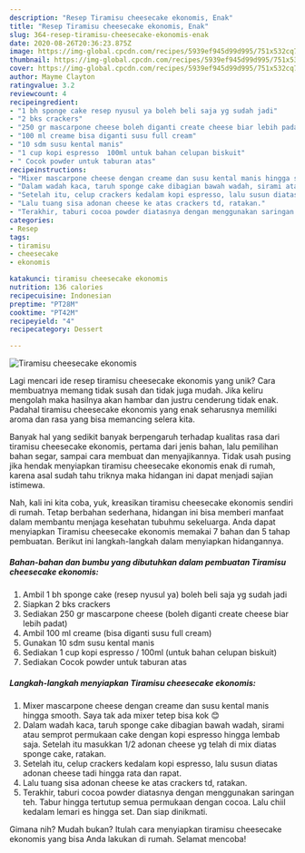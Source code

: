 ```yaml
---
description: "Resep Tiramisu cheesecake ekonomis, Enak"
title: "Resep Tiramisu cheesecake ekonomis, Enak"
slug: 364-resep-tiramisu-cheesecake-ekonomis-enak
date: 2020-08-26T20:36:23.875Z
image: https://img-global.cpcdn.com/recipes/5939ef945d99d995/751x532cq70/tiramisu-cheesecake-ekonomis-foto-resep-utama.jpg
thumbnail: https://img-global.cpcdn.com/recipes/5939ef945d99d995/751x532cq70/tiramisu-cheesecake-ekonomis-foto-resep-utama.jpg
cover: https://img-global.cpcdn.com/recipes/5939ef945d99d995/751x532cq70/tiramisu-cheesecake-ekonomis-foto-resep-utama.jpg
author: Mayme Clayton
ratingvalue: 3.2
reviewcount: 4
recipeingredient:
- "1 bh sponge cake resep nyusul ya boleh beli saja yg sudah jadi"
- "2 bks crackers"
- "250 gr mascarpone cheese boleh diganti create cheese biar lebih padat"
- "100 ml creame bisa diganti susu full cream"
- "10 sdm susu kental manis"
- "1 cup kopi espresso  100ml untuk bahan celupan biskuit"
- " Cocok powder untuk taburan atas"
recipeinstructions:
- "Mixer mascarpone cheese dengan creame dan susu kental manis hingga smooth. Saya tak ada mixer tetep bisa kok 😊"
- "Dalam wadah kaca, taruh sponge cake dibagian bawah wadah, sirami atau semprot permukaan cake dengan kopi espresso hingga lembab saja. Setelah itu masukkan 1/2 adonan cheese yg telah di mix diatas sponge cake, ratakan."
- "Setelah itu, celup crackers kedalam kopi espresso, lalu susun diatas adonan cheese tadi hingga rata dan rapat."
- "Lalu tuang sisa adonan cheese ke atas crackers td, ratakan."
- "Terakhir, taburi cocoa powder diatasnya dengan menggunakan saringan teh. Tabur hingga tertutup semua permukaan dengan cocoa. Lalu chiil kedalam lemari es hingga set. Dan siap dinikmati."
categories:
- Resep
tags:
- tiramisu
- cheesecake
- ekonomis

katakunci: tiramisu cheesecake ekonomis 
nutrition: 136 calories
recipecuisine: Indonesian
preptime: "PT28M"
cooktime: "PT42M"
recipeyield: "4"
recipecategory: Dessert

---
```



![Tiramisu cheesecake ekonomis](https://img-global.cpcdn.com/recipes/5939ef945d99d995/751x532cq70/tiramisu-cheesecake-ekonomis-foto-resep-utama.jpg)

Lagi mencari ide resep tiramisu cheesecake ekonomis yang unik? Cara membuatnya memang tidak susah dan tidak juga mudah. Jika keliru mengolah maka hasilnya akan hambar dan justru cenderung tidak enak. Padahal tiramisu cheesecake ekonomis yang enak seharusnya memiliki aroma dan rasa yang bisa memancing selera kita.

Banyak hal yang sedikit banyak berpengaruh terhadap kualitas rasa dari tiramisu cheesecake ekonomis, pertama dari jenis bahan, lalu pemilihan bahan segar, sampai cara membuat dan menyajikannya. Tidak usah pusing jika hendak menyiapkan tiramisu cheesecake ekonomis enak di rumah, karena asal sudah tahu triknya maka hidangan ini dapat menjadi sajian istimewa.




Nah, kali ini kita coba, yuk, kreasikan tiramisu cheesecake ekonomis sendiri di rumah. Tetap berbahan sederhana, hidangan ini bisa memberi manfaat dalam membantu menjaga kesehatan tubuhmu sekeluarga. Anda dapat menyiapkan Tiramisu cheesecake ekonomis memakai 7 bahan dan 5 tahap pembuatan. Berikut ini langkah-langkah dalam menyiapkan hidangannya.

<!--inarticleads1-->

##### Bahan-bahan dan bumbu yang dibutuhkan dalam pembuatan Tiramisu cheesecake ekonomis:

1. Ambil 1 bh sponge cake (resep nyusul ya) boleh beli saja yg sudah jadi
1. Siapkan 2 bks crackers
1. Sediakan 250 gr mascarpone cheese (boleh diganti create cheese biar lebih padat)
1. Ambil 100 ml creame (bisa diganti susu full cream)
1. Gunakan 10 sdm susu kental manis
1. Sediakan 1 cup kopi espresso / 100ml (untuk bahan celupan biskuit)
1. Sediakan  Cocok powder untuk taburan atas




<!--inarticleads2-->

##### Langkah-langkah menyiapkan Tiramisu cheesecake ekonomis:

1. Mixer mascarpone cheese dengan creame dan susu kental manis hingga smooth. Saya tak ada mixer tetep bisa kok 😊
1. Dalam wadah kaca, taruh sponge cake dibagian bawah wadah, sirami atau semprot permukaan cake dengan kopi espresso hingga lembab saja. Setelah itu masukkan 1/2 adonan cheese yg telah di mix diatas sponge cake, ratakan.
1. Setelah itu, celup crackers kedalam kopi espresso, lalu susun diatas adonan cheese tadi hingga rata dan rapat.
1. Lalu tuang sisa adonan cheese ke atas crackers td, ratakan.
1. Terakhir, taburi cocoa powder diatasnya dengan menggunakan saringan teh. Tabur hingga tertutup semua permukaan dengan cocoa. Lalu chiil kedalam lemari es hingga set. Dan siap dinikmati.




Gimana nih? Mudah bukan? Itulah cara menyiapkan tiramisu cheesecake ekonomis yang bisa Anda lakukan di rumah. Selamat mencoba!
